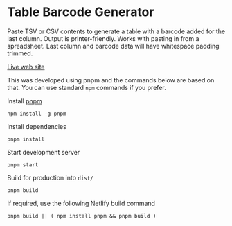 # Table Barcode Generator

Paste TSV or CSV contents to generate a table with a barcode added
for the last column. Output is printer-friendly. Works with
pasting in from a spreadsheet. Last column and barcode data will
have whitespace padding trimmed.

[Live web site](https://gock.net/table-barcode-generator/)

This was developed using pnpm and the commands below are based on that. You can use standard `npm` commands if you prefer.

Install [pnpm](https://pnpm.io/)

    npm install -g pnpm

Install dependencies

    pnpm install

Start development server

    pnpm start

Build for production into `dist/`

    pnpm build

If required, use the following Netlify build command

    pnpm build || ( npm install pnpm && pnpm build )

